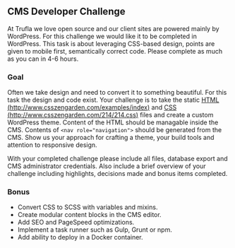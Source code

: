 ## CMS Developer Challenge
At Trufla we love open source and our client sites are powered mainly by WordPress. For this challenge we 
would like it to be completed in WordPress. This task is about leveraging CSS-based design, points are 
given to mobile first, semantically correct code. Please complete as much as you can in 4-6 hours.

### Goal
Often we take design and need to convert it to something beautiful. For this task the design and code exist.
Your challenge is to take the static [HTML (http://www.csszengarden.com/examples/index)](http://www.csszengarden.com/examples/index) 
and [CSS (http://www.csszengarden.com/214/214.css)](http://www.csszengarden.com/214/214.css) files and create a custom WordPress theme.
Content of the HTML should be managable inside the CMS. Contents of `<nav role="navigation">` should be generated 
from the CMS. Show us your approach for crafting a theme, your build tools and attention to responsive design.

With your completed challenge please include all files, database export and CMS administrator credentials. Also 
include a brief overview of your challenge including highlights, decisions made and bonus items completed.

### Bonus
- Convert CSS to SCSS with variables and mixins.
- Create modular content blocks in the CMS editor.
- Add SEO and PageSpeed optimizations.
- Implement a task runner such as Gulp, Grunt or npm.
- Add ability to deploy in a Docker container.
